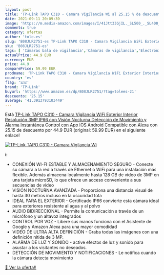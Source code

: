 ```yaml
---
layout: post
title: 'TP-Link TAPO C310 - Camara Vigilancia Wi al 25.15 % de descuento'
date: 2021-09-11 20:09:39
image: 'https://m.media-amazon.com/images/I/41Jtt33GjIL._SL500_._SL400_.jpg'
comments: true
category: ofertas
author: 'tole.es'
slug: 'B08JLR2751-es TP-Link TAPO C310 - Camara Vigilancia WiFi Exterior...'
sku: 'B08JLR2751-es'
tags: [ 'Cámaras bala de vigilancia','Cámaras de vigilancia','Electrónica','Fotografía y videocámaras','alexa','tp-link', ]
actualPrice: 44.9 EUR
currency: EUR
price: 44.9
comparePrice: 59.99 EUR
prodname: 'TP-Link TAPO C310 - Camara Vigilancia WiFi Exterior Interior Resolución 3MP  IP66 con Visión Nocturna  Detección de Movimiento y Alarma Instantánea  Control con App IOS  Android  Compatible con Alexa'
country: 'es'
flag: '🇪🇸'
brand: 'TP-Link'
buyurl: 'https://www.amazon.es/dp/B08JLR2751/?tag=tolees-21'
descuento: '25.15'
average: '41.3913793103449'
---
```


Está [TP-Link TAPO C310 - Camara Vigilancia WiFi Exterior Interior Resolución 3MP  IP66 con Visión Nocturna  Detección de Movimiento y Alarma Instantánea  Control con App IOS  Android  Compatible con Alexa](https://www.amazon.es/dp/B08JLR2751/?tag=tolees-21) con 25.15 de descuento por 44.9 EUR (original: 59.99 EUR) en el siguiente enlace!

[![TP-Link TAPO C310 - Camara Vigilancia Wi](https://m.media-amazon.com/images/I/41Jtt33GjIL._SL500_._SL400_.jpg)](https://www.amazon.es/dp/B08JLR2751/?tag=tolees-21)

ℹ️:

- CONEXIÓN WI-FI ESTABLE Y ALMACENAMIENTO SEGURO - Conecte su cámara a la red a través de Ethernet o WiFi para una instalación más flexible. Además almacena localmente hasta 128 GB de video de 3MP en una tarjeta microSD, lo que ofrece un acceso conveniente a sus secuencias de video
- VISIÓN NOCTURNA AVANZADA - Proporciona una distancia visual de hasta 30 metros incluso en la oscuridad tota
- IDEAL PARA EL EXTERIOR - Certificado IP66 convierte esta cámara ideal para exteriores resistente al agua y al polvo
- AUDIO BIDIRECCIONAL - Permite la comunicación a través de un micrófono y un altavoz integrados
- CONTROL POR VOZ - Libere sus manos funciona con el Asistente de Google y Amazon Alexa para una mayor comodidad
- VIDEO DE ULTRA ALTA DEFINICIÓN - Graba todas las imágenes con una definición nítida de 3 MP.
- ALARMA DE LUZ Y SONIDO - active efectos de luz y sonido para asustar a los visitantes no deseados.
- DETECCIÓN DE MOVIMIENTO Y NOTIFICACIONES - Le notifica cuando la cámara detecta movimiento

[🛒 Ver la oferta!!](https://www.amazon.es/dp/B08JLR2751/?tag=tolees-21)
